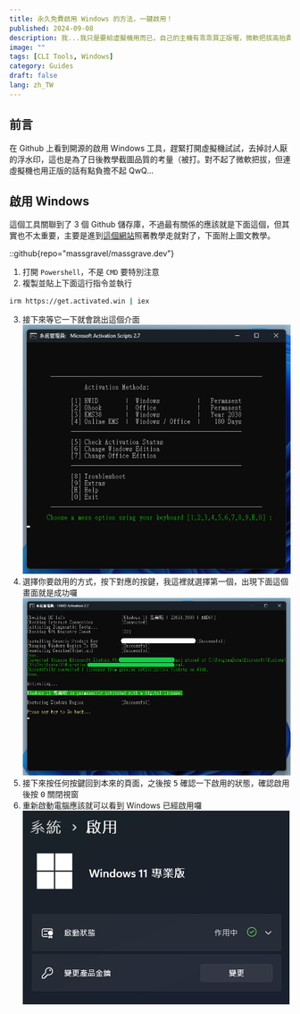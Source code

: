 ```yaml
---
title: 永久免費啟用 Windows 的方法，一鍵啟用！
published: 2024-09-08
description: 我...我只是要給虛擬機用而已，自己的主機有乖乖買正版喔，微軟把拔高抬貴手
image: ""
tags: [CLI Tools, Windows]
category: Guides
draft: false
lang: zh_TW
---
```


## 前言

在 Github 上看到開源的啟用 Windows 工具，趕緊打開虛擬機試試，去掉討人厭的浮水印，這也是為了日後教學截圖品質的考量（被打。對不起了微軟把拔，但連虛擬機也用正版的話有點負擔不起 QwQ...

## 啟用 Windows

這個工具關聯到了 3 個 Github 儲存庫，不過最有關係的應該就是下面這個，但其實也不太重要，主要是進到[這個網站](https://massgrave.dev/)照著教學走就對了，下面附上圖文教學。

::github{repo="massgravel/massgrave.dev"}

1. 打開 `Powershell`，不是 `CMD` 要特別注意
2. 複製並貼上下面這行指令並執行

```bash
irm https://get.activated.win | iex
```

3. 接下來等它一下就會跳出這個介面
   ![](1.png)
4. 選擇你要啟用的方式，按下對應的按鍵，我這裡就選擇第一個，出現下面這個畫面就是成功囉
   ![](2.png)
5. 接下來按任何按鍵回到本來的頁面，之後按 <kbd>5</kbd> 確認一下啟用的狀態，確認啟用後按 <kbd>0</kbd> 關閉視窗
6. 重新啟動電腦應該就可以看到 Windows 已經啟用囉
   ![](3.png)
